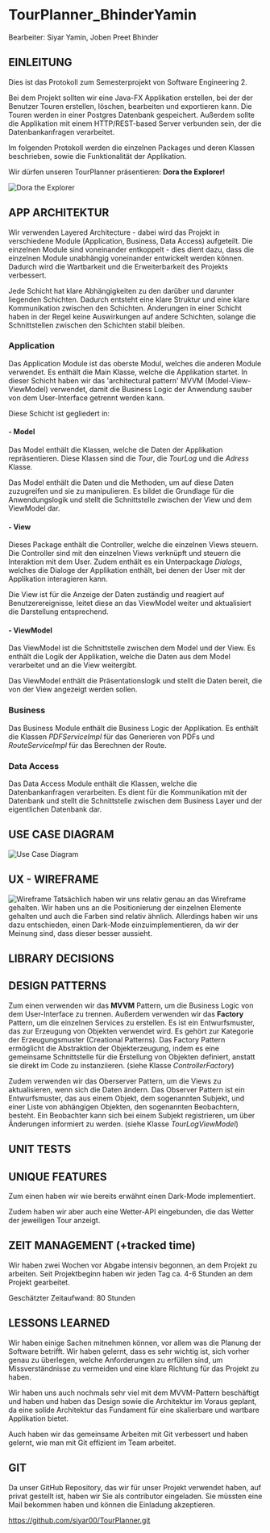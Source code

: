 # TourPlanner_BhinderYamin
Bearbeiter: Siyar Yamin, Joben Preet Bhinder

## EINLEITUNG

Dies ist das Protokoll zum Semesterprojekt von Software Engineering 2.

Bei dem Projekt sollten wir eine Java-FX Applikation erstellen, bei der der Benutzer
Touren erstellen, löschen, bearbeiten und exportieren kann. Die Touren werden in einer
Postgres Datenbank gespeichert. Außerdem sollte die Applikation mit einem HTTP/REST-based
Server verbunden sein, der die Datenbankanfragen verarbeitet.

Im folgenden Protokoll werden die einzelnen Packages und deren Klassen beschrieben, sowie
die Funktionalität der Applikation.

Wir dürfen unseren TourPlanner präsentieren: **Dora the Explorer!**

![Dora the Explorer](Application/src/main/resources/at/technikum/planner/images/dora.png)

## APP ARCHITEKTUR
Wir verwenden Layered Architecture - dabei wird das Projekt in verschiedene Module
(Application, Business, Data Access) aufgeteilt. Die einzelnen Module sind voneinander
entkoppelt - dies dient dazu, dass die einzelnen Module unabhängig voneinander entwickelt
werden können. Dadurch wird die Wartbarkeit und die Erweiterbarkeit des Projekts verbessert.

Jede Schicht hat klare Abhängigkeiten zu den darüber und darunter liegenden Schichten.
Dadurch entsteht eine klare Struktur und eine klare Kommunikation zwischen den Schichten. 
Änderungen in einer Schicht haben in der Regel keine Auswirkungen auf andere Schichten, 
solange die Schnittstellen zwischen den Schichten stabil bleiben.

### Application
Das Application Module ist das oberste Modul, welches die anderen Module verwendet.
Es enthält die Main Klasse, welche die Applikation startet. In dieser Schicht haben wir das
'architectural pattern' MVVM (Model-View-ViewModel) verwendet, damit die Business
Logic der Anwendung sauber von dem User-Interface getrennt werden kann. 

Diese Schicht ist gegliedert in:

#### - Model
Das Model enthält die Klassen, welche die Daten der Applikation repräsentieren.
Diese Klassen sind die _Tour_, die _TourLog_ und die _Adress_ Klasse.

Das Model enthält die Daten und die Methoden, um auf diese Daten zuzugreifen und sie zu manipulieren. 
Es bildet die Grundlage für die Anwendungslogik und stellt die Schnittstelle zwischen der View und dem ViewModel dar.

#### - View
Dieses Package enthält die Controller, welche die einzelnen Views steuern. Die
Controller sind mit den einzelnen Views verknüpft und steuern die Interaktion
mit dem User. Zudem enthält es ein Unterpackage _Dialogs_, welches die Dialoge
der Applikation enthält, bei denen der User mit der Applikation interagieren kann.

Die View ist für die Anzeige der Daten zuständig und reagiert auf Benutzerereignisse, leitet diese an das ViewModel 
weiter und aktualisiert die Darstellung entsprechend.

#### - ViewModel
Das ViewModel ist die Schnittstelle zwischen dem Model und der View. Es enthält
die Logik der Applikation, welche die Daten aus dem Model verarbeitet und an die
View weitergibt. 

Das ViewModel enthält die Präsentationslogik und stellt die Daten bereit, 
die von der View angezeigt werden sollen.

### Business
Das Business Module enthält die Business Logic der Applikation. Es enthält die
Klassen _PDFServiceImpl_ für das Generieren von PDFs und _RouteServiceImpl_ für
das Berechnen der Route.

### Data Access
Das Data Access Module enthält die Klassen, welche die Datenbankanfragen verarbeiten.
Es dient für die Kommunikation mit der Datenbank und stellt die Schnittstelle zwischen dem Business Layer
und der eigentlichen Datenbank dar.

## USE CASE DIAGRAM
![Use Case Diagram](Application/src/main/resources/at/technikum/planner/images/UseCase_Tourplanner.jpg)

## UX - WIREFRAME 
![Wireframe](Application/src/main/resources/at/technikum/planner/images/Wireframe_Tourplanner.jpg)
Tatsächlich haben wir uns relativ genau an das Wireframe gehalten. Wir haben
uns an die Positionierung der einzelnen Elemente gehalten und auch die Farben
sind relativ ähnlich. Allerdings haben wir uns dazu entschieden, einen Dark-Mode
einzuimplementieren, da wir der Meinung sind, dass dieser besser aussieht.

## LIBRARY DECISIONS


## DESIGN PATTERNS
Zum einen verwenden wir das **MVVM** Pattern, um die Business Logic von dem User-Interface
zu trennen. Außerdem verwenden wir das **Factory** Pattern, um die einzelnen Services zu erstellen.
Es ist ein Entwurfsmuster, das zur Erzeugung von Objekten verwendet wird. 
Es gehört zur Kategorie der Erzeugungsmuster (Creational Patterns).
Das Factory Pattern ermöglicht die Abstraktion der Objekterzeugung, indem es eine gemeinsame Schnittstelle für die
Erstellung von Objekten definiert, anstatt sie direkt im Code zu instanziieren.
(siehe Klasse _ControllerFactory_)

Zudem verwenden wir das Oberserver Pattern, um die Views zu aktualisieren, wenn sich die Daten ändern.
Das Observer Pattern ist ein Entwurfsmuster, das aus einem Objekt, dem sogenannten Subjekt, und einer Liste von
abhängigen Objekten, den sogenannten Beobachtern, besteht. Ein Beobachter kann sich bei einem Subjekt registrieren,
um über Änderungen informiert zu werden. (siehe Klasse _TourLogViewModel_)

## UNIT TESTS



## UNIQUE FEATURES
Zum einen haben wir wie bereits erwähnt einen Dark-Mode implementiert.

Zudem haben wir aber auch eine Wetter-API eingebunden, die das Wetter der
jeweiligen Tour anzeigt.

## ZEIT MANAGEMENT (+tracked time)
Wir haben zwei Wochen vor Abgabe intensiv begonnen, an dem Projekt zu arbeiten.
Seit Projektbeginn haben wir jeden Tag ca. 4-6 Stunden an dem Projekt gearbeitet.

Geschätzter Zeitaufwand: 80 Stunden

## LESSONS LEARNED
Wir haben einige Sachen mitnehmen können, vor allem was die Planung der Software
betrifft. Wir haben gelernt, dass es sehr wichtig ist, sich vorher genau zu überlegen,
welche Anforderungen zu erfüllen sind, um Missverständnisse zu vermeiden und eine klare Richtung
für das Projekt zu haben.

Wir haben uns auch nochmals sehr viel mit dem MVVM-Pattern beschäftigt und haben und haben das Design sowie die 
Architektur im Voraus geplant, da eine solide Architektur das Fundament für eine skalierbare und wartbare Applikation bietet.

Auch haben wir das gemeinsame Arbeiten mit Git verbessert und haben gelernt, wie man
mit Git effizient im Team arbeitet.

## GIT
Da unser GitHub Repository, das wir für unser Projekt verwendet haben, 
auf privat gestellt ist, haben wir Sie als contributor eingeladen. 
Sie müssten eine Mail bekommen haben und können die Einladung akzeptieren.

https://github.com/siyar00/TourPlanner.git
